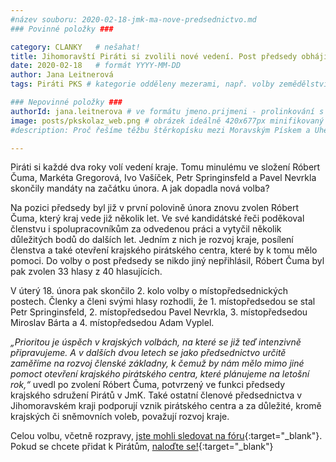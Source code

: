 ```yaml
---
#název souboru: 2020-02-18-jmk-ma-nove-predsednictvo.md
### Povinné položky ###

category: CLANKY   # nešahat!
title: Jihomoravští Piráti si zvolili nové vedení. Post předsedy obhájil Róbert Čuma
date: 2020-02-18   # formát YYYY-MM-DD
author: Jana Leitnerová
tags: Piráti PKS # kategorie odděleny mezerami, např. volby zemědělství životní-prostředí piráti (viz https://jihomoravsky.pirati.cz/tags/)

### Nepovinné položky ###
authorId: jana.leitnerova # ve formátu jmeno.prijmeni - prolinkování s profilem přes uid
image: posts/pkskolaz_web.png # obrázek ideálně 420x677px minifikovaný přes https://tinypng.com/
#description: Proč řešíme těžbu štěrkopísku mezi Moravským Pískem a Uherským Ostrohem? Podrobné info o celé kauze.

---
```


Piráti si každé dva roky volí vedení kraje. Tomu minulému ve složení Róbert Čuma, Markéta Gregorová, Ivo Vašíček, Petr Springinsfeld a Pavel Nevrkla skončily mandáty na začátku února. A jak dopadla nová volba?

Na pozici předsedy byl již v první polovině února znovu zvolen Róbert Čuma, který kraj vede již několik let. Ve své kandidátské řeči poděkoval členstvu i spolupracovníkům za odvedenou práci a vytyčil několik důležitých bodů do dalších let. Jedním z nich je rozvoj kraje, posílení členstva a také otevření krajského pirátského centra, které by k tomu mělo pomoci. Do volby o post předsedy se nikdo jiný nepřihlásil, Róbert Čuma byl pak zvolen 33 hlasy z 40 hlasujících.

V úterý 18. února pak skončilo 2. kolo volby o místopředsednických postech. Členky a členi svými hlasy rozhodli, že 1. místopředsedou se stal Petr Springinsfeld, 2. místopředsedou Pavel Nevrkla, 3. místopředsedou Miroslav Bárta a 4. místopředsedou Adam Vyplel.

*„Prioritou je úspěch v krajských volbách, na které se již teď intenzivně připravujeme. A v dalších dvou letech se jako předsednictvo určitě zaměříme na rozvoj členské základny, k čemuž by nám mělo mimo jiné pomoct otevření krajského pirátského centra, které plánujeme na letošní rok,“* uvedl po zvolení Róbert Čuma, potvrzený ve funkci předsedy krajského sdružení Pirátů v JmK. Také ostatní členové předsednictva v Jihomoravském kraji podporují vznik pirátského centra a za důležité, kromě krajských či sněmovních voleb, považují rozvoj kraje.

Celou volbu, včetně rozpravy, [jste mohli sledovat na fóru](https://forum.pirati.cz/viewtopic.php?f=411&t=50939&start=20){:target="_blank"}. Pokud se chcete přidat k Pirátům, [naloďte se!](https://jihomoravsky.pirati.cz/pripoj-se/){:target="_blank"}
